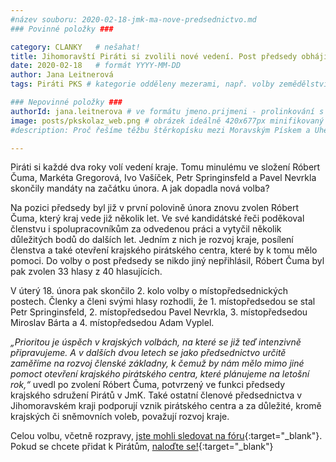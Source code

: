 ```yaml
---
#název souboru: 2020-02-18-jmk-ma-nove-predsednictvo.md
### Povinné položky ###

category: CLANKY   # nešahat!
title: Jihomoravští Piráti si zvolili nové vedení. Post předsedy obhájil Róbert Čuma
date: 2020-02-18   # formát YYYY-MM-DD
author: Jana Leitnerová
tags: Piráti PKS # kategorie odděleny mezerami, např. volby zemědělství životní-prostředí piráti (viz https://jihomoravsky.pirati.cz/tags/)

### Nepovinné položky ###
authorId: jana.leitnerova # ve formátu jmeno.prijmeni - prolinkování s profilem přes uid
image: posts/pkskolaz_web.png # obrázek ideálně 420x677px minifikovaný přes https://tinypng.com/
#description: Proč řešíme těžbu štěrkopísku mezi Moravským Pískem a Uherským Ostrohem? Podrobné info o celé kauze.

---
```


Piráti si každé dva roky volí vedení kraje. Tomu minulému ve složení Róbert Čuma, Markéta Gregorová, Ivo Vašíček, Petr Springinsfeld a Pavel Nevrkla skončily mandáty na začátku února. A jak dopadla nová volba?

Na pozici předsedy byl již v první polovině února znovu zvolen Róbert Čuma, který kraj vede již několik let. Ve své kandidátské řeči poděkoval členstvu i spolupracovníkům za odvedenou práci a vytyčil několik důležitých bodů do dalších let. Jedním z nich je rozvoj kraje, posílení členstva a také otevření krajského pirátského centra, které by k tomu mělo pomoci. Do volby o post předsedy se nikdo jiný nepřihlásil, Róbert Čuma byl pak zvolen 33 hlasy z 40 hlasujících.

V úterý 18. února pak skončilo 2. kolo volby o místopředsednických postech. Členky a členi svými hlasy rozhodli, že 1. místopředsedou se stal Petr Springinsfeld, 2. místopředsedou Pavel Nevrkla, 3. místopředsedou Miroslav Bárta a 4. místopředsedou Adam Vyplel.

*„Prioritou je úspěch v krajských volbách, na které se již teď intenzivně připravujeme. A v dalších dvou letech se jako předsednictvo určitě zaměříme na rozvoj členské základny, k čemuž by nám mělo mimo jiné pomoct otevření krajského pirátského centra, které plánujeme na letošní rok,“* uvedl po zvolení Róbert Čuma, potvrzený ve funkci předsedy krajského sdružení Pirátů v JmK. Také ostatní členové předsednictva v Jihomoravském kraji podporují vznik pirátského centra a za důležité, kromě krajských či sněmovních voleb, považují rozvoj kraje.

Celou volbu, včetně rozpravy, [jste mohli sledovat na fóru](https://forum.pirati.cz/viewtopic.php?f=411&t=50939&start=20){:target="_blank"}. Pokud se chcete přidat k Pirátům, [naloďte se!](https://jihomoravsky.pirati.cz/pripoj-se/){:target="_blank"}
